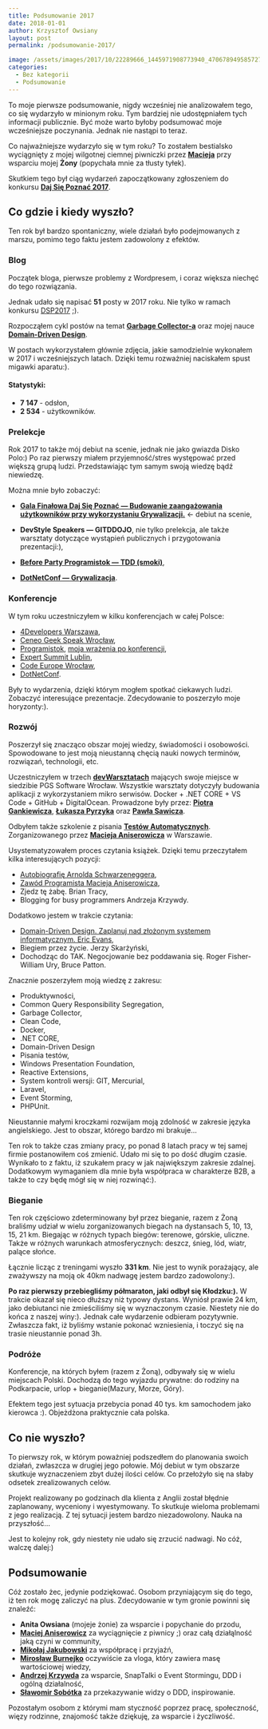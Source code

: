 ```yaml
---
title: Podsumowanie 2017
date: 2018-01-01
author: Krzysztof Owsiany
layout: post
permalink: /podsumowanie-2017/

image: /assets/images/2017/10/22289666_1445971908773940_4706789495857277480_o-1-e1508450091421.jpg
categories:
  - Bez kategorii
  - Podsumowanie
---
```


To moje pierwsze podsumowanie, nigdy wcześniej nie analizowałem tego, co się wydarzyło w minionym roku. Tym bardziej nie udostępniałem tych informacji publicznie. Być może warto byłoby podsumować moje wcześniejsze poczynania. Jednak nie nastąpi to teraz.
<!--break-->
Co najważniejsze wydarzyło się w tym roku? To zostałem bestialsko wyciągnięty z mojej wilgotnej ciemnej piwniczki przez **[Macieja][devstyle]** przy wsparciu mojej **Żony** (popychała mnie za tłusty tyłek).

Skutkiem tego był ciąg wydarzeń zapoczątkowany zgłoszeniem do konkursu **[Daj Się Poznać 2017][dsp]**.

## Co gdzie i kiedy wyszło?

Ten rok był bardzo spontaniczny, wiele działań było podejmowanych z marszu, pomimo tego faktu jestem zadowolony z efektów.

### Blog

Początek bloga, pierwsze problemy z Wordpresem, i coraz większa niechęć do tego rozwiązania.

Jednak udało się napisać **51** posty w 2017 roku. Nie tylko w ramach konkursu [DSP2017][dsp] ;).

Rozpocząłem cykl postów na temat **[Garbage Collector-a][gc]** oraz mojej nauce **[Domain-Driven Design][ddd]**.

W postach wykorzystałem głównie zdjęcia, jakie samodzielnie wykonałem w 2017 i wcześniejszych latach. Dzięki temu rozważniej naciskałem spust migawki aparatu:).

#### Statystyki:

* **7 147** - odsłon,
* **2 534** - użytkowników.

### Prelekcje

Rok 2017 to także mój debiut na scenie, jednak nie jako gwiazda Disko Polo:)
Po raz pierwszy miałem przyjemność/stres występować przed większą grupą ludzi. Przedstawiając tym samym swoją wiedzę bądź niewiedzę.

Można mnie było zobaczyć:

* **[Gala Finałowa Daj Się Poznać — Budowanie zaangażowania użytkowników przy wykorzystaniu Grywalizacji.][dsp-grywalizacja]** <- debiut na scenie,

* **DevStyle Speakers — GITDDOJO**, nie tylko prelekcja, ale także warsztaty dotyczące wystąpień publicznych i przygotowania prezentacji:),

* **[Before Party Programistok — TDD (smoki)][before]**,

* **[DotNetConf — Grywalizacja][dotnetconf-wystapienie]**.

### Konferencje
W tym roku uczestniczyłem w kilku konferencjach w całej Polsce:

* [4Developers Warszawa][4d],
* [Ceneo Geek Speak Wrocław][geekspeak],
* [Programistok][programistok], [moja wrażenia po konferencji][relacja],
* [Expert Summit Lublin][expertsummit],
* [Code Europe Wrocław][codeeurope],
* [DotNetConf][dotnetconf].

Były to wydarzenia, dzięki którym mogłem spotkać ciekawych ludzi. Zobaczyć interesujące prezentacje. Zdecydowanie to poszerzyło moje horyzonty:).

### Rozwój

Poszerzył się znacząco obszar mojej wiedzy, świadomości i osobowości. Spowodowane to jest moją nieustanną chęcią nauki nowych terminów, rozwiązań, technologii, etc.

Uczestniczyłem w trzech **[devWarsztatach][devWarsztaty]** mających swoje miejsce w siedzibie PGS Software Wrocław.
Wszystkie warsztaty dotyczyły budowania aplikacji z wykorzystaniem mikro serwisów. Docker + .NET CORE + VS Code + GitHub + DigitalOcean.
Prowadzone były przez: **[Piotra Gankiewicza][spetzu]**, **[Łukasza Pyrzyka][pyrzyk]** oraz **[Pawła Sawicza][sawicz]**.

Odbyłem także szkolenie z pisania **[Testów Automatycznych][szkolenie-testy]**. Zorganizowanego przez **[Macieja Aniserowicza][devstyle]** w Warszawie.

Usystematyzowałem proces czytania książek. Dzięki temu przeczytałem kilka interesujących pozycji:

* [Autobiografię Arnolda Schwarzeneggera][arnold],
* [Zawód Programista Macieja Aniserowicza][zawod],
* Zjedz tę żabę. Brian Tracy,
* Blogging for busy programmers Andrzeja Krzywdy.

Dodatkowo jestem w trakcie czytania:

* [Domain-Driven Design. Zaplanuj nad złożonym systemem informatycznym. Eric Evans][ddd-evans],
* Biegiem przez życie. Jerzy Skarżyński,
* Dochodząc do TAK. Negocjowanie bez poddawania się. Roger Fisher-William Ury, Bruce Patton.

Znacznie poszerzyłem moją wiedzę z zakresu:

* Produktywności,
* Common Query Responsibility Segregation,
* Garbage Collector,
* Clean Code,
* Docker,
* .NET CORE,
* Domain-Driven Design
* Pisania testów,
* Windows Presentation Foundation,
* Reactive Extensions,
* System kontroli wersji: GIT, Mercurial,
* Laravel,
* Event Storming,
* PHPUnit.

Nieustannie małymi kroczkami rozwijam moją zdolność w zakresie języka angielskiego. Jest to obszar, którego bardzo mi brakuje...

Ten rok to także czas zmiany pracy, po ponad 8 latach pracy w tej samej firmie postanowiłem coś zmienić. Udało mi się to po dość długim czasie. Wynikało to z faktu, iż szukałem pracy w jak największym zakresie zdalnej. Dodatkowym wymaganiem dla mnie była współpraca w charakterze B2B, a także to czy będę mógł się w niej rozwinąć:). 

### Bieganie

Ten rok częściowo zdeterminowany był przez bieganie, razem  z Żoną braliśmy udział w wielu zorganizowanych biegach na dystansach 5, 10, 13, 15, 21 km. 
Biegając w różnych typach biegów: terenowe, górskie, uliczne. Także w różnych warunkach atmosferycznych: deszcz, śnieg, lód, wiatr, palące słońce.

Łącznie licząc z treningami wyszło **331 km**. Nie jest to wynik porażający, ale zważywszy na moją ok 40km nadwagę jestem bardzo zadowolony:).

**Po raz pierwszy przebiegliśmy półmaraton, jaki odbył się Kłodzku:).** W trakcie okazał się nieco dłuższy niż typowy dystans. Wyniósł prawie 24 km, jako debiutanci nie zmieściliśmy się w wyznaczonym czasie. Niestety nie do końca z naszej winy:). Jednak całe wydarzenie odbieram pozytywnie. Zwłaszcza fakt, iż byliśmy wstanie pokonać wzniesienia, i toczyć się na trasie nieustannie ponad 3h.

### Podróże

Konferencje, na których byłem (razem z Żoną), odbywały się w wielu miejscach Polski. Dochodzą do tego wyjazdu prywatne: do rodziny na Podkarpacie, urlop + bieganie(Mazury, Morze, Góry).

Efektem tego jest sytuacja przebycia ponad 40 tys. km samochodem jako kierowca :). Objeżdżona praktycznie cała polska. 

## Co nie wyszło?

To pierwszy rok, w którym poważniej podszedłem do planowania swoich działań, zwłaszcza w drugiej jego połowie.
Mój debiut w tym obszarze skutkuje wyznaczeniem zbyt dużej ilości celów. Co przełożyło się na słaby odsetek zrealizowanych celów. 

Projekt realizowany po godzinach dla klienta z Anglii został błędnie zaplanowany, wyceniony i wyestymowany. To skutkuje wieloma problemami z jego realizacją. Z tej sytuacji jestem bardzo niezadowolony. Nauka na przyszłość...

Jest to kolejny rok, gdy niestety nie udało się zrzucić nadwagi. No cóż, walczę dalej:)

## Podsumowanie

Cóż zostało żec, jedynie podziękować. Osobom przyniającym się do tego, iż ten rok mogę zaliczyć na plus. Zdecydowanie w tym gronie powinni się znaleźć:

* **Anita Owsiana** (mojeje żonie) za wsparcie i popychanie do przodu,
* **[Maciej Aniserowicz][devstyle]** za wyciągnięcie z piwnicy ;) oraz całą działąlność jaką czyni w community,
* **[Mikołaj Jakubowski][blaze]** za współpracę i przyjaźń,
* **[Mirosław Burnejko][trzypoziomy]** oczywiście za vloga, który zawiera masę wartościowej wiedzy,
* **[Andrzej Krzywda][krzywda]** za wsparcie, SnapTalki o Event Stormingu, DDD i ogólną działalność,
* **[Sławomir Sobótka][bottega]** za przekazywanie widzy o DDD, inspirowanie.

Pozostałym osobom z którymi mam styczność poprzez pracę, społeczność, więzy rodzinne, znajomość także dziękuję, za wsparcie i życzliwość.

[blaze]: [http://devblaze.gemustudio.com/]
[krzywda]: [http://andrzejonsoftware.blogspot.com/]
[trzypoziomy]: [https://trzypoziomy.pl/]
[bottega]: [https://bottega.com.pl/]
[devstyle]: [https://devstyle.pl] 
[dsp]: [http://dajsiepoznac.pl/]
[biegusiowo]: [http://biegusiowo.pl]
[gc]: [http://godev.gemustudio.com/2017/05/14/wysypisko-smieci/]
[ddd]: [http://godev.gemustudio.com/2017/07/13/domain-driven-design-wstep]
[dsp-grywalizacja]: [https://www.youtube.com/watch?v=i3QY6uGDLLI&list=PLN2dx2pIJO6MmC_lihDpvc5jQ6LE7osSK&index=13]
[dotnetconf-wystapienie]: [https://www.youtube.com/watch?v=94JwR8Bnnuo]
[before]: [https://youtu.be/fIwqqddJjm4]
[relacja]:[http://godev.gemustudio.com/2017/10/18/w-poszukiwaniu-programistoku/]
[spetzu]: [http://piotrgankiewicz.com/]
[pyrzyk]: [https://pyrzyk.net/]
[sawicz]: [http://pawel.sawicz.eu/]
[devWarsztaty]:[http://devwarsztaty.pl/]
[szkolenie-testy]: [https://devstyle.pl/szkolenia/testowanie-automatyczne-core/]

[arnold]: [http://godev.gemustudio.com/2017/09/04/autobiografia-arnolda-schwarzeneggera/]
[zawod]: [https://zawodprogramista.pl/]
[ddd-evans]: [http://ebookpoint.pl/view/90752/domdri.htm]
[geekspeak]: [https://geekspeak.pl/]
[programistok]: [http://programistok.org/]
[4d]: [https://2017.4developers.org.pl/en/]
[expertsummit]: [http://expertsummit.pl/]
[codeeurope]: [https://www.codeeurope.pl/pl]
[dotnetconf]: [http://dotnetconf.pl/]

